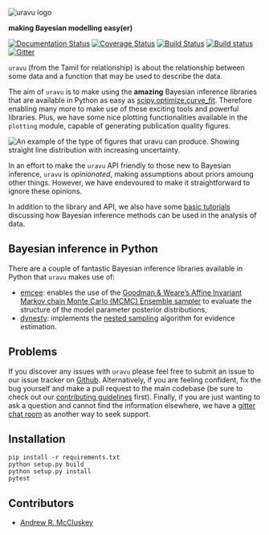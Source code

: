 ![uravu logo](./docs/source/logo/uravu_logo.png)

**making Bayesian modelling easy(er)**


[![Documentation Status](https://readthedocs.org/projects/uravu/badge/?version=latest)](https://uravu.readthedocs.io/en/latest/?badge=latest)
[![Coverage Status](https://coveralls.io/repos/github/arm61/uravu/badge.svg?branch=master)](https://coveralls.io/github/arm61/uravu?branch=master)
[![Build Status](https://travis-ci.org/arm61/uravu.svg?branch=master)](https://travis-ci.org/arm61/uravu)
[![Build status](https://ci.appveyor.com/api/projects/status/eo426m99lmkbh5rx?svg=true)](https://ci.appveyor.com/project/arm61/uravu)
[![Gitter](https://badges.gitter.im/uravu/community.svg)](https://gitter.im/uravu/community?utm_source=badge&utm_medium=badge&utm_campaign=pr-badge)

``uravu`` (from the Tamil for relationship) is about the relationship between some data and a function that may be used to describe the data. 

The aim of ``uravu`` is to make using the **amazing** Bayesian inference libraries that are available in Python as easy as [scipy.optimize.curve_fit](https://docs.scipy.org/doc/scipy/reference/generated/scipy.optimize.curve_fit.html).
Therefore enabling many more to make use of these exciting tools and powerful libraries.
Plus, we have some nice plotting functionalities available in the `plotting` module, capable of generating publication quality figures.

![An example of the type of figures that uravu can produce. Showing straight line distribution with increasing uncertainty.](./docs/source/sample_fig.png)

In an effort to make the ``uravu`` API friendly to those new to Bayesian inference, ``uravu`` is *opinionated*, making assumptions about priors amoung other things. 
However, we have endevoured to make it straightforward to ignore these opinions.

In addition to the library and API, we also have some [basic tutorials](https://uravu.readthedocs.io/en/latest/tutorials.html) discussing how Bayesian inference methods can be used in the analysis of data. 

## Bayesian inference in Python

There are a couple of fantastic Bayesian inference libraries available in Python that `uravu` makes use of:

- [emcee](https://emcee.readthedocs.io/): enables the use of the [Goodman & Weare’s Affine Invariant Markov chain Monte Carlo (MCMC) Ensemble sampler](https://doi.org/10.2140/camcos.2010.5.65) to evaluate the structure of the model parameter posterior distributions,
- [dynesty](https://dynesty.readthedocs.io/): implements the [nested sampling](https://doi.org/10.1063/1.1835238) algorithm for evidence estimation.

## Problems

If you discover any issues with `uravu` please feel free to submit an issue to our issue tracker on [Github](https://github.com/arm61/uravu). 
Alternatively, if you are feeling confident, fix the bug yourself and make a pull request to the main codebase (be sure to check out our [contributing guidelines](https://github.com/arm61/uravu/CONTRIBUTING.md) first). 
Finally, if you are just wanting to ask a question and cannot find the information elsewhere, we have a [gitter chat room](https://gitter.im/uravu/community?utm_source=share-link&utm_medium=link&utm_campaign=share-link) as another way to seek support. 

## Installation

```
pip install -r requirements.txt
python setup.py build
python setup.py install 
pytest
```

## Contributors 

- [Andrew R. McCluskey](armccluskey.com)